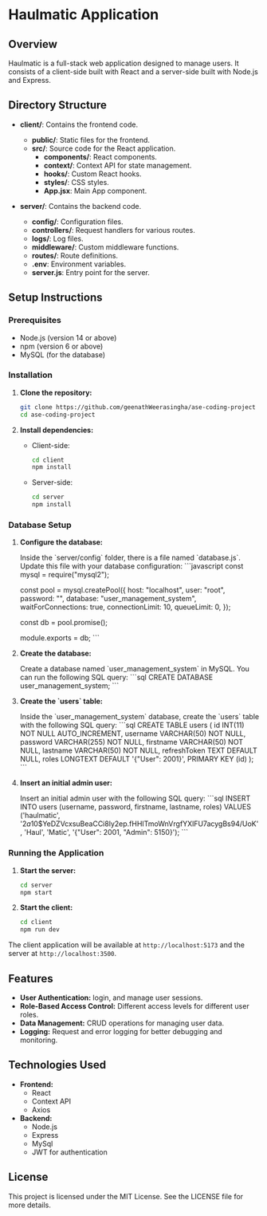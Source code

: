
# Haulmatic Application

## Overview

Haulmatic is a full-stack web application designed to manage users. It consists of a client-side built with React and a server-side built with Node.js and Express.

## Directory Structure

- **client/**: Contains the frontend code.
  - **public/**: Static files for the frontend.
  - **src/**: Source code for the React application.
    - **components/**: React components.
    - **context/**: Context API for state management.
    - **hooks/**: Custom React hooks.
    - **styles/**: CSS styles.
    - **App.jsx**: Main App component.
     
- **server/**: Contains the backend code.
  - **config/**: Configuration files.
  - **controllers/**: Request handlers for various routes.
  - **logs/**: Log files.
  - **middleware/**: Custom middleware functions.
  - **routes/**: Route definitions.
  - **.env**: Environment variables.
  - **server.js**: Entry point for the server.

## Setup Instructions

### Prerequisites

- Node.js (version 14 or above)
- npm (version 6 or above)
- MySQL (for the database)

### Installation

1. **Clone the repository:**
   ```bash
   git clone https://github.com/geenathWeerasingha/ase-coding-project
   cd ase-coding-project
   ```

2. **Install dependencies:**
   - Client-side:
     ```bash
     cd client
     npm install
     ```
   - Server-side:
     ```bash
     cd server
     npm install
     ```
### Database Setup

1. **Configure the database:**

   Inside the \`server/config\` folder, there is a file named \`database.js\`. Update this file with your database configuration:
   \`\`\`javascript
   const mysql = require(\"mysql2\");
   
   const pool = mysql.createPool({
     host: \"localhost\",
     user: \"root\",
     password: \"\",
     database: \"user_management_system\",
     waitForConnections: true,
     connectionLimit: 10,
     queueLimit: 0,
   });
   
   const db = pool.promise();
   
   module.exports = db;
   \`\`\`

2. **Create the database:**

   Create a database named \`user_management_system\` in MySQL. You can run the following SQL query:
   \`\`\`sql
   CREATE DATABASE user_management_system;
   \`\`\`

3. **Create the \`users\` table:**

   Inside the \`user_management_system\` database, create the \`users\` table with the following SQL query:
   \`\`\`sql
   CREATE TABLE users (
       id INT(11) NOT NULL AUTO_INCREMENT,
       username VARCHAR(50) NOT NULL,
       password VARCHAR(255) NOT NULL,
       firstname VARCHAR(50) NOT NULL,
       lastname VARCHAR(50) NOT NULL,
       refreshToken TEXT DEFAULT NULL,
       roles LONGTEXT DEFAULT '{\"User\": 2001}',
       PRIMARY KEY (id)
   );
   \`\`\`

4. **Insert an initial admin user:**

   Insert an initial admin user with the following SQL query:
   \`\`\`sql
   INSERT INTO users (username, password, firstname, lastname, roles)
   VALUES ('haulmatic', '$2a$10$YeDZVcxsuBeaCCi8ly2ep.fHHITmoWnVrgfYXlFU7acygBs94/UoK', 'Haul', 'Matic', '{\"User\": 2001, \"Admin\": 5150}');
   \`\`\`

 
### Running the Application

1. **Start the server:**
   ```bash
   cd server
   npm start
   ```

2. **Start the client:**
   ```bash
   cd client
   npm run dev
   ```

The client application will be available at `http://localhost:5173` and the server at `http://localhost:3500`.

## Features

- **User Authentication:** login, and manage user sessions.
- **Role-Based Access Control:** Different access levels for different user roles.
- **Data Management:** CRUD operations for managing user data.
- **Logging:** Request and error logging for better debugging and monitoring.

## Technologies Used

- **Frontend:**
  - React
  - Context API
  - Axios
- **Backend:**
  - Node.js
  - Express
  - MySql
  - JWT for authentication

## License

This project is licensed under the MIT License. See the LICENSE file for more details.
